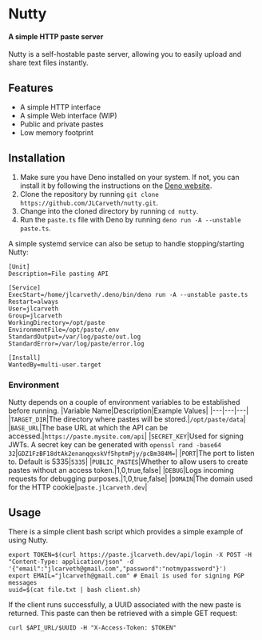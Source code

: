 # Nutty
#### A simple HTTP paste server

Nutty is a self-hostable paste server, allowing you to easily upload and share text files instantly.

## Features
- A simple HTTP interface
- A simple Web interface (WIP)
- Public and private pastes
- Low memory footprint

## Installation

1. Make sure you have Deno installed on your system. If not, you can install it by following the instructions on the [Deno website](https://deno.land/#installation).
2. Clone the repository by running `git clone https://github.com/JLCarveth/nutty.git`.
3. Change into the cloned directory by running `cd nutty`.
4. Run the `paste.ts` file with Deno by running `deno run -A --unstable paste.ts`.

A simple systemd service can also be setup to handle stopping/starting Nutty:
```Systemd
[Unit]
Description=File pasting API

[Service]
ExecStart=/home/jlcarveth/.deno/bin/deno run -A --unstable paste.ts
Restart=always
User=jlcarveth
Group=jlcarveth
WorkingDirectory=/opt/paste
EnvironmentFile=/opt/paste/.env
StandardOutput=/var/log/paste/out.log
StandardError=/var/log/paste/error.log

[Install]
WantedBy=multi-user.target
```
### Environment
Nutty depends on a couple of environment variables to be established before running.
|Variable Name|Description|Example Values|
|---|---|---|
|`TARGET_DIR`|The directory where pastes will be stored.|`/opt/paste/data`|
|`BASE_URL`|The base URL at which the API can be accessed.|`https://paste.mysite.com/api`|
|`SECRET_KEY`|Used for signing JWTs. A secret key can be generated with `openssl rand -base64 32`|`GDZ1FzBF18dtAk2enanqqxskVf5hptmPjy/pcBm384M=`|
|`PORT`|The port to listen to. Default is 5335|`5335`|
|`PUBLIC_PASTES`|Whether to allow users to create pastes without an access token.|1,0,true,false|
|`DEBUG`|Logs incoming requests for debugging purposes.|1,0,true,false|
|`DOMAIN`|The domain used for the HTTP cookie|`paste.jlcarveth.dev`|

## Usage
There is a simple client bash script which provides a simple example of using Nutty.
```
export TOKEN=$(curl https://paste.jlcarveth.dev/api/login -X POST -H "Content-Type: application/json" -d '{"email":"jlcarveth@gmail.com","password":"notmypassword"}')
export EMAIL="jlcarveth@gmail.com" # Email is used for signing PGP messages
uuid=$(cat file.txt | bash client.sh)
```
If the client runs successfully, a UUID associated with the new paste is returned. This paste can then be retrieved with a simple GET request:
```
curl $API_URL/$UUID -H "X-Access-Token: $TOKEN"
```
